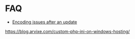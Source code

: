 # FAQ

- [Encoding issues after an update](EncodingIssue.md)


https://blog.arvixe.com/custom-php-ini-on-windows-hosting/

